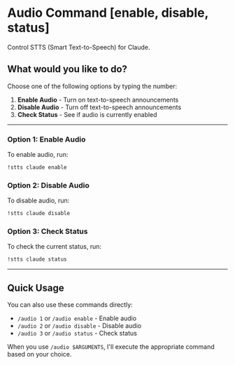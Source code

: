 # Audio Command [enable, disable, status]

Control STTS (Smart Text-to-Speech) for Claude.

## What would you like to do?

Choose one of the following options by typing the number:

1. **Enable Audio** - Turn on text-to-speech announcements
2. **Disable Audio** - Turn off text-to-speech announcements
3. **Check Status** - See if audio is currently enabled

---

### Option 1: Enable Audio

To enable audio, run:

```bash
!stts claude enable
```

### Option 2: Disable Audio

To disable audio, run:

```bash
!stts claude disable
```

### Option 3: Check Status

To check the current status, run:

```bash
!stts claude status
```

---

## Quick Usage

You can also use these commands directly:

- `/audio 1` or `/audio enable` - Enable audio
- `/audio 2` or `/audio disable` - Disable audio
- `/audio 3` or `/audio status` - Check status

When you use `/audio $ARGUMENTS`, I'll execute the appropriate command based on your choice.
